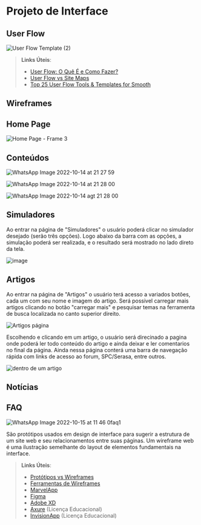 
# Projeto de Interface

## User Flow

![User Flow Template (2)](https://user-images.githubusercontent.com/113143021/195746138-ad7f709a-8b52-480d-bc9f-e1daf9dbbc4a.jpg)



> **Links Úteis**:
> - [User Flow: O Quê É e Como Fazer?](https://medium.com/7bits/fluxo-de-usu%C3%A1rio-user-flow-o-que-%C3%A9-como-fazer-79d965872534)
> - [User Flow vs Site Maps](http://designr.com.br/sitemap-e-user-flow-quais-as-diferencas-e-quando-usar-cada-um/)
> - [Top 25 User Flow Tools & Templates for Smooth](https://www.mockplus.com/blog/post/user-flow-tools)


## Wireframes

## Home Page

![Home Page - Frame 3](https://user-images.githubusercontent.com/112964187/195993500-931da76a-e7d5-4ef3-b9a4-d969b5ff2388.jpg)

## Conteúdos

![WhatsApp Image 2022-10-14 at 21 27 59](https://user-images.githubusercontent.com/112964187/195991019-e60bdb53-892d-445c-b048-60f582425241.jpeg)

![WhatsApp Image 2022-10-14 at 21 28 00](https://user-images.githubusercontent.com/112964187/195991028-1e796077-af4d-4a84-8f8f-da70d26e7eb7.jpeg)

![WhatsApp Image 2022-10-14 agt 21 28 00](https://user-images.githubusercontent.com/112964187/195991038-8b889d7a-4b7b-4ff9-8f6b-28e9bf9263e7.jpeg)

## Simuladores

Ao entrar na página de "Simuladores" o usuário poderá clicar no simulador desejado (serão três opções). Logo abaixo da barra com as opções, a simulação poderá ser realizada, e o resultado será mostrado no lado direto da tela. 

![image](https://user-images.githubusercontent.com/113486028/195949868-b67f6172-0a03-4d11-bb65-878c370251b0.png)

## Artigos

Ao entrar na página de "Artigos" o usuário terá acesso a variados botões, cada um com seu nome e imagem do artigo. Será possivel carregar mais artigos clicando no botão "carregar mais" e pesquisar temas na ferramenta de busca localizada no canto superior direito.

![Artigos página](https://user-images.githubusercontent.com/112964187/195947386-c6a00079-8420-4b30-bf7b-8268058f52eb.jpg)


Escolhendo e clicando em um artigo, o usuário será direcinado a pagina onde poderá ler todo conteúdo do artigo e ainda deixar e ler comentarios no final da página. Ainda nessa página conterá uma barra de navegação rápida com links de acesso ao forum, SPC/Serasa, entre outros.

![dentro de um artigo](https://user-images.githubusercontent.com/112964187/195947487-82c16dba-c200-49f1-bd0f-bc97988bfb18.jpg)

## Notícias

## FAQ

![WhatsApp Image 2022-10-15 at 11 46 0faq1](https://user-images.githubusercontent.com/112964187/195993588-7da7c206-86ae-41a3-bebc-2ba02a9de43c.jpeg)


São protótipos usados em design de interface para sugerir a estrutura de um site web e seu relacionamentos entre suas páginas. Um wireframe web é uma ilustração semelhante do layout de elementos fundamentais na interface.
 
> **Links Úteis**:
> - [Protótipos vs Wireframes](https://www.nngroup.com/videos/prototypes-vs-wireframes-ux-projects/)
> - [Ferramentas de Wireframes](https://rockcontent.com/blog/wireframes/)
> - [MarvelApp](https://marvelapp.com/developers/documentation/tutorials/)
> - [Figma](https://www.figma.com/)
> - [Adobe XD](https://www.adobe.com/br/products/xd.html#scroll)
> - [Axure](https://www.axure.com/edu) (Licença Educacional)
> - [InvisionApp](https://www.invisionapp.com/) (Licença Educacional)
